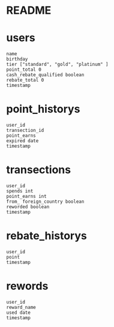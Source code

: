 # README




# users
	name
	birthday
	tier ["standard", "gold", "platinum" ]
	point_total 0
	cash_rebate_qualified boolean
	rebate_total 0
	timestamp

# point_historys
	user_id
	transection_id
	point_earns
	expired date
	timestamp

# transections
	user_id
	spends int
	point_earns int
	from_ foreign_country boolean
	reworded boolean
	timestamp

# rebate_historys
	user_id
	point
	timestamp

# rewords
	user_id
	reward_name
	used date
	timestamp
